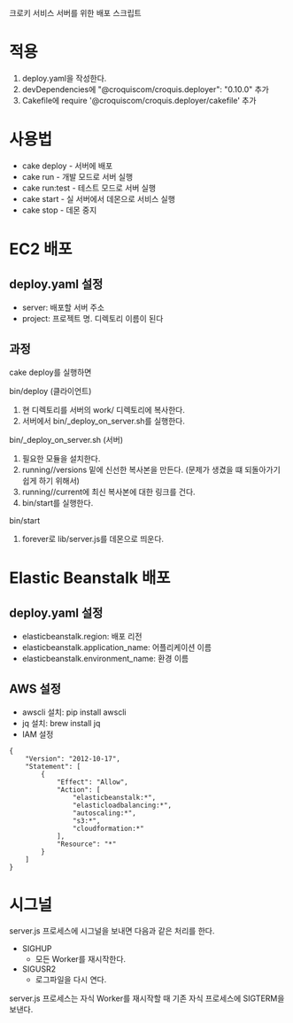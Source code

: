 크로키 서비스 서버를 위한 배포 스크립트

# 적용

1. deploy.yaml을 작성한다.
1. devDependencies에 "@croquiscom/croquis.deployer": "0.10.0" 추가
1. Cakefile에 require '@croquiscom/croquis.deployer/cakefile' 추가

# 사용법

* cake deploy - 서버에 배포
* cake run - 개발 모드로 서버 실행
* cake run:test - 테스트 모드로 서버 실행
* cake start - 실 서버에서 데몬으로 서비스 실행
* cake stop - 데몬 중지

# EC2 배포

## deploy.yaml 설정
* server: 배포할 서버 주소
* project: 프로젝트 명. 디렉토리 이름이 된다

## 과정
cake deploy를 실행하면

bin/deploy (클라이언트)
1. 현 디렉토리를 서버의 work/<project> 디렉토리에 복사한다.
1. 서버에서 bin/\_deploy\_on\_server.sh를 실행한다.

bin/\_deploy\_on\_server.sh (서버)
1. 필요한 모듈을 설치한다.
1. running/<project>/versions 밑에 신선한 복사본을 만든다. (문제가 생겼을 떄 되돌아가기 쉽게 하기 위해서)
1. running/<project>/current에 최신 복사본에 대한 링크를 건다.
1. bin/start를 실행한다.

bin/start
1. forever로 lib/server.js를 데몬으로 띄운다.

# Elastic Beanstalk 배포

## deploy.yaml 설정
* elasticbeanstalk.region: 배포 리전
* elasticbeanstalk.application\_name: 어플리케이션 이름
* elasticbeanstalk.environment\_name: 환경 이름

## AWS 설정
* awscli 설치: pip install awscli
* jq 설치: brew install jq
* IAM 설정
```
{
    "Version": "2012-10-17",
    "Statement": [
        {
            "Effect": "Allow",
            "Action": [
                "elasticbeanstalk:*",
                "elasticloadbalancing:*",
                "autoscaling:*",
                "s3:*",
                "cloudformation:*"
            ],
            "Resource": "*"
        }
    ]
}
```

# 시그널

server.js 프로세스에 시그널을 보내면 다음과 같은 처리를 한다.

* SIGHUP
    * 모든 Worker를 재시작한다.
* SIGUSR2
    * 로그파일을 다시 연다.

server.js 프로세스는 자식 Worker를 재시작할 때 기존 자식 프로세스에 SIGTERM을 보낸다.
